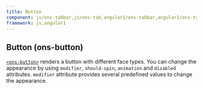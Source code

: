 ```yaml
---
title: Button
component: js/ons-tabbar,js/ons-tab,angular1/ons-tabbar,angular1/ons-tab
framework: js,angular1
---
```


## Button (ons-button)

[`<ons-button>`](/v2/reference/js/ons-button.html) renders a button with different face types. You can change the appearance by using `modifier`, `should-spin`, `animation` and `disabled` attributes. `modifier` attribute provides several predefined values to change the appearance.

